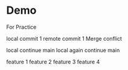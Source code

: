 # Demo
For Practice

local commit 1
remote commit 1
Merge conflict

local continue main
local again continue main

feature 1
feature 2
feature 3
feature 4
